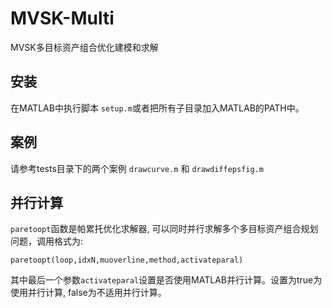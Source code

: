 # MVSK-Multi
MVSK多目标资产组合优化建模和求解

## 安装
在MATLAB中执行脚本 `setup.m`或者把所有子目录加入MATLAB的PATH中。

## 案例
请参考tests目录下的两个案例 `drawcurve.m` 和 `drawdiffepsfig.m`

## 并行计算
`paretoopt`函数是帕累托优化求解器, 可以同时并行求解多个多目标资产组合规划问题，调用格式为:
```matlab-code
paretoopt(loop,idxN,muoverline,method,activateparal)
```
其中最后一个参数`activateparal`设置是否使用MATLAB并行计算。设置为true为使用并行计算, false为不适用并行计算。

